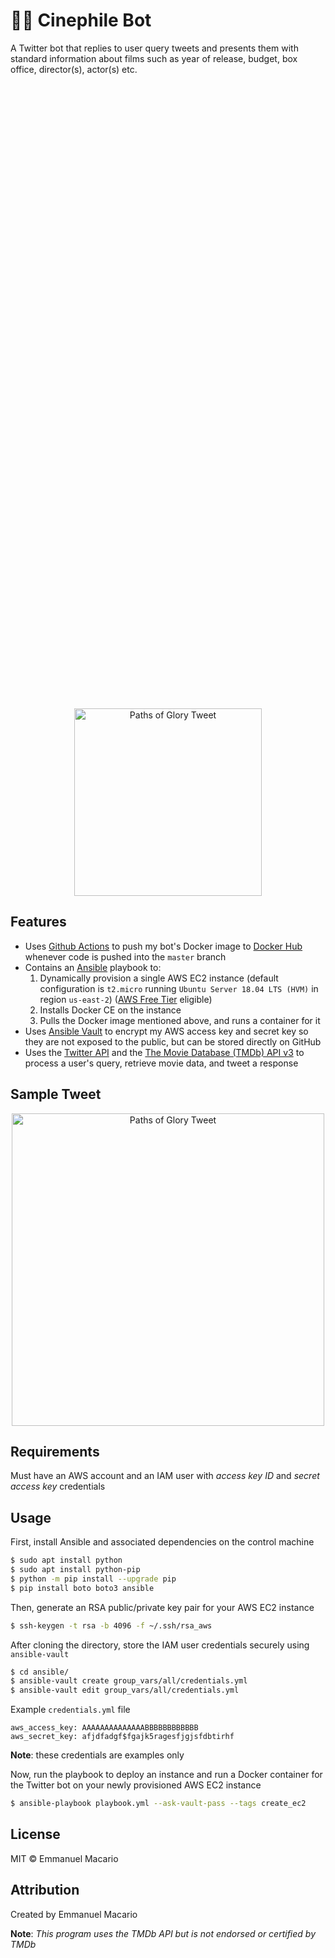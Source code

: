 # 🎥🤖 Cinephile Bot
A Twitter bot that replies to user query tweets and presents them with standard information about films
such as year of release, budget, box office, director(s), actor(s) etc.

<div style="text-align: center">
<img style="margin-top: 1000" src="./images/cinephile_bot.JPG" width="300" height="auto" alt="Paths of Glory Tweet">
</div>





## Features
* Uses [Github Actions](https://github.com/features/actions) to push my bot's Docker image to [Docker Hub](https://hub.docker.com/) whenever code is pushed into the `master` branch
* Contains an [Ansible](https://www.ansible.com/) playbook to:
    1. Dynamically provision a single AWS EC2 instance (default configuration is `t2.micro` running `Ubuntu Server 18.04 LTS (HVM)` in region `us-east-2`) ([AWS Free Tier](https://aws.amazon.com/free/) eligible)
    2. Installs Docker CE on the instance
    3. Pulls the Docker image mentioned above, and runs a container for it
* Uses [Ansible Vault](https://docs.ansible.com/ansible/latest/user_guide/vault.html) to encrypt my AWS access key and secret key so they are not exposed to the public, but can be stored directly on GitHub
* Uses the [Twitter API](https://developer.twitter.com/en/docs/twitter-api) and the [The Movie Database (TMDb) API v3](https://developers.themoviedb.org/3) to process a user's query, retrieve movie data, and tweet a response

## Sample Tweet

<div style="text-align: center;">
    <img src="./images/paths_of_glory.JPG" width="500" height="auto" alt="Paths of Glory Tweet">
</div>



## Requirements
Must have an AWS account and an IAM user with *access key ID* and *secret access key* credentials

## Usage
First, install Ansible and associated dependencies on the control machine
```bash
$ sudo apt install python
$ sudo apt install python-pip
$ python -m pip install --upgrade pip
$ pip install boto boto3 ansible
```

Then, generate an RSA public/private key pair for your AWS EC2 instance
```bash
$ ssh-keygen -t rsa -b 4096 -f ~/.ssh/rsa_aws
```

After cloning the directory, store the IAM user credentials securely using ```ansible-vault```
```bash
$ cd ansible/
$ ansible-vault create group_vars/all/credentials.yml
$ ansible-vault edit group_vars/all/credentials.yml
```
Example ```credentials.yml``` file 
```
aws_access_key: AAAAAAAAAAAAAABBBBBBBBBBBB
aws_secret_key: afjdfadgf$fgajk5ragesfjgjsfdbtirhf
```
**Note**: these credentials are examples only


Now, run the playbook to deploy an instance and run a Docker container for the Twitter
bot on your newly provisioned AWS EC2 instance
```bash
$ ansible-playbook playbook.yml --ask-vault-pass --tags create_ec2
```

## License
MIT © Emmanuel Macario

## Attribution
Created by Emmanuel Macario

**Note**: *This program uses the TMDb API but is not endorsed or certified by TMDb*